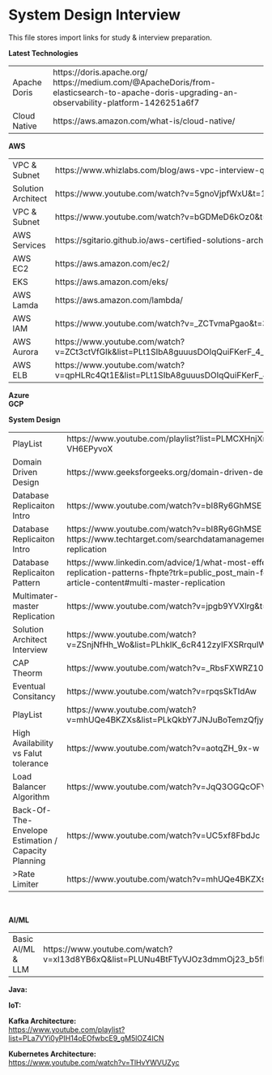 # System Design Interview
This file stores import links for study & interview preparation.<br>
  
   
   <b>Latest Technologies</b>
   <table>
  <tr><td> Apache Doris</td><td>https://doris.apache.org/ <br>  https://medium.com/@ApacheDoris/from-elasticsearch-to-apache-doris-upgrading-an-observability-platform-1426251a6f7</td></tr>   
	   <tr><td> Cloud Native</td><td>https://aws.amazon.com/what-is/cloud-native/</td></tr>   
   </table>
   
   <b>AWS</b>
<table>
	<tr><td>VPC & Subnet</td><td>https://www.whizlabs.com/blog/aws-vpc-interview-questions/</td></tr>
        <tr><td>Solution Architect</td><td>https://www.youtube.com/watch?v=5gnoVjpfWxU&t=1664s</td></tr>
	<tr><td>VPC & Subnet</td><td>https://www.youtube.com/watch?v=bGDMeD6kOz0&t=9s</td></tr>
      <tr><td>AWS Services</td><td>https://sgitario.github.io/aws-certified-solutions-architect-summary</td></tr>
       <tr><td>AWS EC2</td><td>https://aws.amazon.com/ec2/</td></tr>
        <tr><td>EKS</td><td>https://aws.amazon.com/eks/</td></tr>
	<tr><td>AWS Lamda</td><td>https://aws.amazon.com/lambda/</td></tr>
        <tr><td>AWS IAM</td><td>https://www.youtube.com/watch?v=_ZCTvmaPgao&t=39s</td></tr>
	<tr><td>AWS Aurora</td><td>https://www.youtube.com/watch?v=ZCt3ctVfGIk&list=PLt1SIbA8guuusDOIqQuiFKerF_4_nQ_Xs&index=4</td></tr>
	<tr><td>AWS ELB</td><td>https://www.youtube.com/watch?v=qpHLRc4Qt1E&list=PLt1SIbA8guuusDOIqQuiFKerF_4_nQ_Xs&index=6</td></tr>


</table>
     
 
   <b>Azure</b><br>
   <b>GCP</b><br>
       
  <b>System Design</b> <br>
  <table>
	<tr><td>PlayList</td><td> https://www.youtube.com/playlist?list=PLMCXHnjXnTnvo6alSjVkgxV-VH6EPyvoX</td></tr>
        <tr><td> Domain Driven Design</td><td>https://www.geeksforgeeks.org/domain-driven-design-ddd/</td></tr>
	<tr><td> Database Replicaiton Intro</td><td> https://www.youtube.com/watch?v=bI8Ry6GhMSE </td></tr>
	<tr><td> Database Replicaiton Intro</td><td> https://www.youtube.com/watch?v=bI8Ry6GhMSE <br> https://www.techtarget.com/searchdatamanagement/definition/database-replication </td></tr>
	  <tr><td> Database Replicaiton Pattern</td><td> https://www.linkedin.com/advice/1/what-most-effective-database-replication-patterns-fhpte?trk=public_post_main-feed-card_feed-article-content#multi-master-replication </td></tr>
        <tr><td> Multimater-master Replication</td><td> https://www.youtube.com/watch?v=jpgb9YVXlrg&t=61s </td></tr>
	 <tr><td> Solution Architect Interview</td><td> 
	 https://www.youtube.com/watch?v=ZSnjNfHh_Wo&list=PLhkIK_6cR412zyIFXSRrquIWuFWRoReDH&index=2</td></tr>
       <tr><td> CAP Theorm</td><td> 
	 https://www.youtube.com/watch?v=_RbsFXWRZ10</td></tr>
       <tr><td>Eventual Consitancy</td><td>https://www.youtube.com/watch?v=rpqsSkTIdAw</td></tr>
       <tr> <td>PlayList</td><td>https://www.youtube.com/watch?v=mhUQe4BKZXs&list=PLkQkbY7JNJuBoTemzQfjym0sqbOHt5fnV</td></tr>
       <tr><td> High Availability vs Falut tolerance</td><td>https://www.youtube.com/watch?v=aotqZH_9x-w</td></tr>
       <tr> <td>Load Balancer Algorithm</td><td>https://www.youtube.com/watch?v=JqQ3OGQcOFY</td></tr>
       <tr><td>Back-Of-The-Envelope Estimation / Capacity Planning</td><td>https://www.youtube.com/watch?v=UC5xf8FbdJc</td></tr>
       <tr><td>>Rate Limiter</td><td>https://www.youtube.com/watch?v=mhUQe4BKZXs</td></tr>
	  
  </table>

<br>
       
  <b>AI/ML</b> <br>
  <table>
	<tr><td>Basic AI/ML & LLM</td><td> https://www.youtube.com/watch?v=xI13d8YB6xQ&list=PLUNu4BtFTyVJOz3dmmOj23_b5fE_nuquw&index=1</td></tr>
       
	  
  </table>

	 

<b>Java:</b>

<b>IoT:</b>

<b>Kafka Architecture: </b> <br>
https://www.youtube.com/playlist?list=PLa7VYi0yPIH14oEOfwbcE9_gM5lOZ4ICN

<b>Kubernetes Architecture: </b></br>
https://www.youtube.com/watch?v=TlHvYWVUZyc
